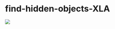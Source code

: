 # find-hidden-objects-XLA

![](https://github.com/titan282/find-hidden-objects-XLA/blob/main/Output/output.png)
